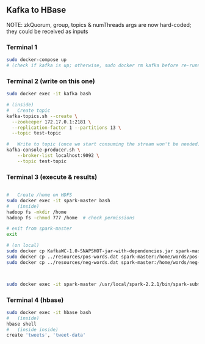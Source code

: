 ## Kafka to HBase

NOTE: zkQuorum, group, topics & numThreads args are now hard-coded; they could be received as inputs

### Terminal 1
```sh
sudo docker-compose up
# (check if kafka is up; otherwise, sudo docker rm kafka before re-running)
```

### Terminal 2 (write on this one)
```sh
sudo docker exec -it kafka bash

# (inside)
#   Create topic
kafka-topics.sh --create \
  --zookeeper 172.17.0.1:2181 \
  --replication-factor 1 --partitions 13 \
  --topic test-topic

#   Write to topic (once we start consuming the stream won't be needed)
kafka-console-producer.sh \
    --broker-list localhost:9092 \
    --topic test-topic
```

### Terminal 3 (execute & results)
```sh

#   Create /home on HDFS
sudo docker exec -it spark-master bash
#   (inside)
hadoop fs -mkdir /home
hadoop fs -chmod 777 /home  # check permissions

# exit from spark-master
exit

# (on local)
sudo docker cp KafkaWC-1.0-SNAPSHOT-jar-with-dependencies.jar spark-master:/home/kwc.jar
sudo docker cp ../resources/pos-words.dat spark-master:/home/words/pos-words.dat
sudo docker cp ../resources/neg-words.dat spark-master:/home/words/neg-words.dat



sudo docker exec -it spark-master /usr/local/spark-2.2.1/bin/spark-submit --class org.bara.KafkaHBaseWordCount /home/kwc.jar
```

### Terminal 4 (hbase)
```sh
sudo docker exec -it hbase bash
#   (inside)
hbase shell
#   (inside inside)
create 'tweets', 'tweet-data'
```